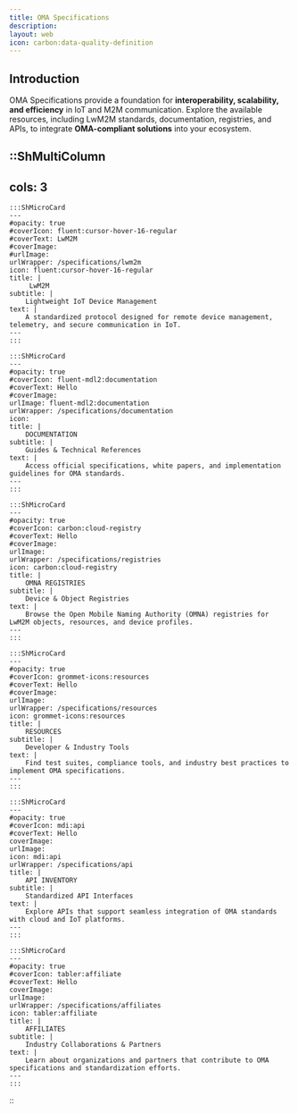 ```yaml
---
title: OMA Specifications
description:
layout: web
icon: carbon:data-quality-definition
---
```


## Introduction  
OMA Specifications provide a foundation for **interoperability, scalability, and efficiency** in IoT and M2M communication. Explore the available resources, including LwM2M standards, documentation, registries, and APIs, to integrate **OMA-compliant solutions** into your ecosystem.


::ShMultiColumn
---
cols: 3
---
    :::ShMicroCard
    ---
    #opacity: true
    #coverIcon: fluent:cursor-hover-16-regular
    #coverText: LwM2M
    #coverImage: 
    #urlImage: 
    urlWrapper: /specifications/lwm2m
    icon: fluent:cursor-hover-16-regular
    title: |
         LwM2M
    subtitle: |
        Lightweight IoT Device Management
    text: |
        A standardized protocol designed for remote device management, telemetry, and secure communication in IoT.
    ---
    :::

    :::ShMicroCard
    ---
    #opacity: true
    #coverIcon: fluent-mdl2:documentation
    #coverText: Hello
    #coverImage:
    urlImage: fluent-mdl2:documentation
    urlWrapper: /specifications/documentation
    icon: 
    title: |
        DOCUMENTATION 
    subtitle: |
        Guides & Technical References
    text: |
        Access official specifications, white papers, and implementation guidelines for OMA standards.
    ---
    :::

    :::ShMicroCard
    ---
    #opacity: true
    #coverIcon: carbon:cloud-registry
    #coverText: Hello
    #coverImage:
    urlImage: 
    urlWrapper: /specifications/registries
    icon: carbon:cloud-registry
    title: |
        OMNA REGISTRIES 
    subtitle: |
        Device & Object Registries
    text: |
        Browse the Open Mobile Naming Authority (OMNA) registries for LwM2M objects, resources, and device profiles.
    ---
    :::

    :::ShMicroCard
    ---
    #opacity: true
    #coverIcon: grommet-icons:resources
    #coverText: Hello
    #coverImage:
    urlImage: 
    urlWrapper: /specifications/resources
    icon: grommet-icons:resources
    title: |
        RESOURCES 
    subtitle: |
        Developer & Industry Tools
    text: |
        Find test suites, compliance tools, and industry best practices to implement OMA specifications.
    ---
    :::

    :::ShMicroCard
    ---
    #opacity: true
    #coverIcon: mdi:api
    #coverText: Hello
    coverImage:
    urlImage: 
    icon: mdi:api
    urlWrapper: /specifications/api
    title: |
        API INVENTORY 
    subtitle: |
        Standardized API Interfaces
    text: |
        Explore APIs that support seamless integration of OMA standards with cloud and IoT platforms.
    ---
    :::

    :::ShMicroCard
    ---
    #opacity: true
    #coverIcon: tabler:affiliate
    #coverText: Hello
    coverImage:
    urlImage: 
    urlWrapper: /specifications/affiliates
    icon: tabler:affiliate
    title: |
        AFFILIATES 
    subtitle: |
        Industry Collaborations & Partners
    text: |
        Learn about organizations and partners that contribute to OMA specifications and standardization efforts.
    ---
    :::

::
